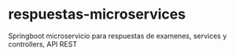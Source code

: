 # respuestas-microservices
Springboot microservicio para respuestas de examenes, services y controllers, API REST
